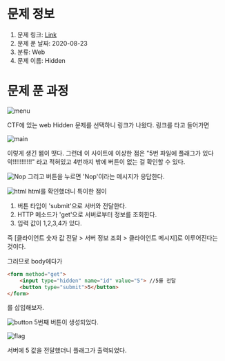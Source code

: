 # 문제 정보
1. 문제 링크: [Link](http://ctf.j0n9hyun.xyz:2023)
2. 문제 푼 날짜: 2020-08-23
3. 분류: Web
4. 문제 이름: Hidden

# 문제 푼 과정
![menu](/pic/link_menu.PNG)

CTF에 있는 web Hidden 문제를 선택하니 링크가 나왔다.
링크를 타고 들어가면

![main](/pic/main.PNG)

이렇게 생긴 웹이 떳다. 그런데 이 사이트에 이상한 점은
"5번 파일에 플래그가 있다악!!!!!!!!!!!" 라고 적혀있고 4번까지 밖에 버튼이 없는 걸 확인할 수 있다.

![Nop](/pic/Nop.PNG)
그리고 버튼을 누르면 'Nop'이라는 메시지가 응답한다.

![html](/pic/html.PNG)
html를 확인했더니 특이한 점이
1. 버튼 타입이 'submit'으로 서버와 전달한다.
2. HTTP 메소드가 'get'으로 서버로부터 정보를 조회한다.
3. 입력 값이 1,2,3,4가 있다.

즉 [클라이언트 숫자 값 전달 > 서버 정보 조회 > 클라이언트 메시지]로 이루어진다는 것이다.

그러므로 body에다가
```html
<form method="get">
    <input type="hidden" name="id" value="5"> //5를 전달
    <button type="submit">5</button>
</form>
```
를 삽입해보자.

![button](/pic/button.PNG)
5번째 버튼이 생성되었다.

![flag](/pic/flag.PNG)

서버에 5 값을 전달했더니 플래그가 출력되었다.